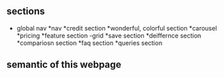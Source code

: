 

<!-- Iphone 14 web page  -->

## sections

 * global nav
 *nav
 *credit section
 *wonderful, colorful section
 *carousel
 *pricing
 *feature section -grid
 *save section
 *deiffernce section
 *compariosn section
 *faq section
 *queries section


 ## semantic of this webpage
